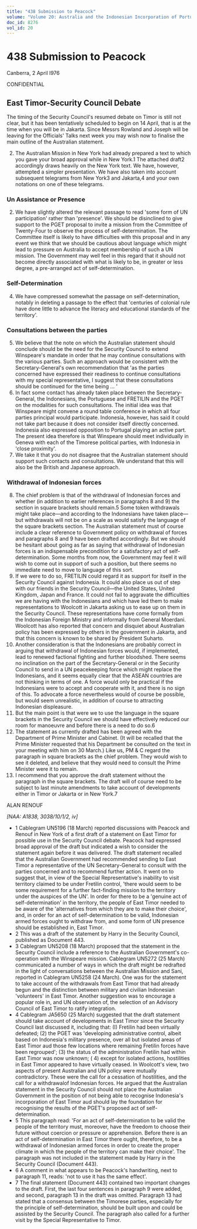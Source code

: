 ```yaml
---
title: "438 Submission to Peacock"
volume: "Volume 20: Australia and the Indonesian Incorporation of Portuguese Timor, 1974-1976"
doc_id: 8276
vol_id: 20
---
```


# 438 Submission to Peacock

Canberra, 2 April l976

CONFIDENTIAL

## East Timor-Security Council Debate

The timing of the Security Council's resumed debate on Timor is still not clear, but it has been tentatively scheduled to begin on 14 April, that is at the time when you will be in Jakarta. Since Messrs Rowland and Joseph will be leaving for the Officials' Talks next week you may wish now to finalise the main outline of the Australian statement.

  2. The Australian Mission in New York had already prepared a text to which you gave your broad approval while in New York.1 The attached draft2 accordingly draws heavily on the New York text. We have, however, attempted a simpler presentation. We have also taken into account subsequent telegrams from New York3 and Jakarta,4 and your own notations on one of these telegrams.



### Un Assistance or Presence

  2. We have slightly altered the relevant passage to read 'some form of UN participation' rather than 'presence'. We should be disinclined to give support to the PGET proposal to invite a mission from the Committee of Twenty-Four to observe the process of self­-determination. The Committee itself is likely to have difficulties with this proposal and in any event we think that we should be cautious about language which might lead to pressure on Australia to accept membership of such a UN mission. The Government may well feel in this regard that it should not become directly associated with what is likely to be, in greater or less degree, a pre-arranged act of self-determination.



### Self-Determination

  4. We have compressed somewhat the passage on self-determination, notably in deleting a passage to the effect that 'centuries of colonial rule have done little to advance the literacy and educational standards of the territory'.



### Consultations between the parties

  5. We believe that the note on which the Australian statement should conclude should be the need for the Security Council to extend Winspeare's mandate in order that he may continue consultations with the various parties. Such an approach would be consistent with the Secretary­-General's own recommendation that 'as the parties concerned have expressed their readiness to continue consultations with my special representative, I suggest that these consultations should be continued for the time being ... '
  6. In fact some contact has already taken place between the Secretary-General, the Indonesians, the Portuguese and FRETILIN and the PGET on the modalities for such consultations. The initial idea was that Winspeare might convene a round table conference in which all four parties principal would participate. Indonesia, however, has said it could not take part because it does not consider itself directly concerned. Indonesia also expressed opposition to Portugal playing an active part. The present idea therefore is that Winspeare should meet individually in Geneva with each of the Timorese political parties, with Indonesia in 'close proximity'.
  7. We take it that you do not disagree that the Australian statement should support such contacts and consultations. We understand that this will also be the British and Japanese approach.



### Withdrawal of Indonesian forces

  8. The chief problem is that of the withdrawal of Indonesian forces and whether (in addition to earlier references in paragraphs 8 and 9) the section in square brackets should remain.5 Some token withdrawals might take place—and according to the Indonesians have taken place­—but withdrawals will not be on a scale as would satisfy the language of the square brackets section. The Australian statement must of course include a clear reference to Government policy on withdrawal of forces and paragraphs 8 and 9 have been drafted accordingly. But we should be hesitant about going as far as saying that withdrawal of Indonesian forces is an indispensable precondition for a satisfactory act of self-determination. Some months from now, the Government may feel it will wish to come out in support of such a position, but there seems no immediate need to move to language of this sort.
  9. If we were to do so, FRETILIN could regard it as support for itself in the Security Council against Indonesia. It could also place us out of step with our friends in the Security Council­—the United States, United Kingdom, Japan and France. It could not fail to aggravate the difficulties we are having with the Indonesians and which have led them to make representations to Woolcott in Jakarta asking us to ease up on them in the Security Council. These representations have come formally from the Indonesian Foreign Ministry and informally from General Moerdani. Woolcott has also reported that concern and disquiet about Australian policy has been expressed by others in the government in Jakarta, and that this concern is known to be shared by President Suharto.
  10. Another consideration is that the Indonesians are probably correct in arguing that withdrawal of Indonesian forces would, if implemented, lead to renewed factional fighting and further bloodshed. There seems no inclination on the part of the Secretary-General or in the Security Council to send in a UN peacekeeping force which might replace the Indonesians, and it seems equally clear that the ASEAN countries are not thinking in terms of one. A force would only be practical if the Indonesians were to accept and cooperate with it, and there is no sign of this. To advocate a force nevertheless would of course be possible, but would seem unrealistic, in addition of course to attracting Indonesian displeasure.
  11. But the main point is that were we to use the language in the square brackets in the Security Council we should have effectively reduced our room for manoeuvre and before there is a need to do so.6
  12. The statement as currently drafted has been agreed with the Department of Prime Minister and Cabinet. (It will be recalled that the Prime Minister requested that his Department be consulted on the text in your meeting with him on 30 March.) Like us, PM &amp; C regard the paragraph in square brackets as the chief problem. They would wish to see it deleted, and believe that they would need to consult the Prime Minister were it to remain.
  13. I recommend that you approve the draft statement without the paragraph in the square brackets. The draft will of course need to be subject to last minute amendments to take account of developments either in Timor or Jakarta or in New York.7



ALAN RENOUF 

_[NAA: A1838, 3038/10/1/2, iv]_

  * 1 Cablegram UN5196 (18 March) reported discussions with Peacock and Renouf in New York of a first draft of a statement on East Timor for possible use in the Security Council debate. Peacock had expressed broad approval of the draft but indicated a wish to consider the statement again before it was delivered. The draft statement recalled that the Australian Government had recommended sending to East Timor a representative of the UN Secretary­-General to consult with the parties concerned and to recommend further action. It went on to suggest that, in view of the Special Representative's inability to visit territory claimed to be under Fretilin control, 'there would seem to be some requirement for a further fact-finding mission to the territory under the auspices of the UN'. In order for there to be a 'genuine act of self-determination' in the territory, the people of East Timor needed to be aware of the 'alternatives from which they are to make their choice', and, in order for an act of self-determination to be valid, Indonesian armed forces ought to withdraw from, and some form of UN presence should be established in, East Timor.
  * 2 This was a draft of the statement by Harry in the Security Council, published as Document 443.
  * 3 Cablegram UN5208 (18 March) proposed that the statement in the Security Council include a reference to the Australian Government's co-operation with the Winspeare mission. Cablegram UN5272 (25 March) communicated a number of ways in which the draft might be redrafted in the light of conversations between the Australian Mission and Sani, reported in Cablegram UN5258 (24 March). One was for the statement to take account of the withdrawals from East Timor that had already begun and the distinction between military and civilian Indonesian 'volunteers' in East Timor. Another suggestion was to encourage a popular role in, and UN observation of, the selection of an Advisory Council of East Timor to ratify integration.
  * 4 Cablegram JA5650 (25 March) suggested that the draft statement should take account of developments in East Timor since the Security Council last discussed it, including that: (I) Fretilin had been virtually defeated; (2) the PGET was 'developing administrative control, albeit based on Indonesia's military presence, over all but isolated areas of East Timor aud those few locations where remaining Fretilin forces have been regrouped'; (3) the status of the administration Fretilin had within East Timor was now unknown; ( 4) except for isolated actions, hostilities in East Timor appeared to have virtually ceased. In Woolcott's view, two aspects of present Australian and UN policy were mutually contradictory. These were the call for a cessation of hostilities, and the call for a withdrawalof Indonesian forces. He argued that the Australian statement in the Security Council should not place the Australian Government in the position of not being able to recognise Indonesia's incorporation of East Timor aud should lay the foundation for recognising the results of the PGET's proposed act of self-determination.
  * 5 This paragraph read: 'For an act of self-determination to be valid the people of the territory must, moreover, have the freedom to choose their future without coercion or pressure or apprehension. Before there is an act of self­-determination in East Timor there ought, therefore, to be a withdrawal of Indonesian armed forces in order to create the proper climate in which the people of the territory can make their choice'. The paragraph was not included in the statement made by Harry in the Security Council (Document 443).
  * 6 A comment in what appears to be Peacock's handwriting, next to paragraph 11, reads: 'not to use it has the same effect'.
  * 7 The final statement (Document 443) contained two important changes to the draft. First, the last four sentences in paragraph 9 were added, and second, paragraph 13 in the draft was omitted. Paragraph 13 had stated that a consensus between the Timorese parties, especially for the principle of self-determination, should be built upon and could be assisted by the Security Council. The paragraph also called for a further visit by the Special Representative to Timor.


